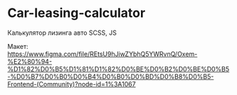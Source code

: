 # Car-leasing-calculator

Калькулятор лизинга авто
SCSS, JS

Макет:  
https://www.figma.com/file/REtsU9hJiwZYbhQ5YWRvnQ/Oxem-%E2%80%94-%D1%82%D0%B5%D1%81%D1%82%D0%BE%D0%B2%D0%BE%D0%B5-%D0%B7%D0%B0%D0%B4%D0%B0%D0%BD%D0%B8%D0%B5-Frontend-(Community)?node-id=1%3A1067
